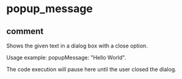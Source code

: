 # popup_message
## comment

Shows the given text in a dialog box with a close option.

Usage example:
popupMessage: "Hello World".

The code execution will pause here until the user closed the dialog.